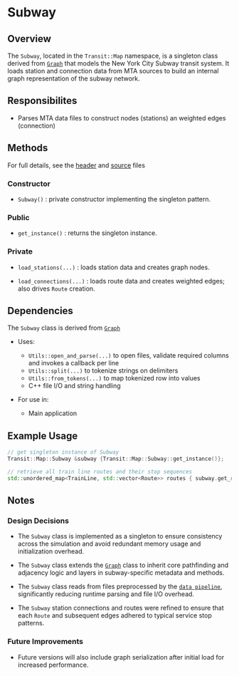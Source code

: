 # Subway 

## Overview

The `Subway`, located in the `Transit::Map` namespace, is a singleton class derived from [`Graph`](/docs/map/graph.md) that models the New York City Subway transit system. It loads station and connection data from MTA sources to build an internal graph representation of the subway network.

## Responsibilites

- Parses MTA data files to construct nodes (stations) an weighted edges (connection)

## Methods

For full details, see the [header](/include/map/subway.h) and [source](/src/map/subway.cpp) files

### Constructor

- `Subway()` : private constructor implementing the singleton pattern.

### Public

- `get_instance()` : returns the singleton instance.

### Private

- `load_stations(...)` : loads station data and creates graph nodes.

- `load_connections(...)` : loads route data and creates weighted edges; also drives `Route` creation.

## Dependencies

The `Subway` class is derived from [`Graph`](/docs/map/graph.md)

- Uses:
  - `Utils::open_and_parse(...)` to open files, validate required columns and invokes a callback per line
  - `Utils::split(...)` to tokenize strings on delimiters
  - `Utils::from_tokens(...)` to map tokenized row into values
  - C++ file I/O and string handling

- For use in:
  - Main application

## Example Usage
```cpp
// get singleton instance of Subway
Transit::Map::Subway &subway {Transit::Map::Subway::get_instance()};

// retrieve all train line routes and their stop sequences
std::unordered_map<TrainLine, std::vector<Route>> routes { subway.get_routes() };
```

## Notes

### Design Decisions

- The `Subway` class is implemented as a singleton to ensure consistency across the simulation and avoid redundant memory usage and initialization overhead.

- The `Subway` class extends the [`Graph`](graph.md) class to inherit core pathfinding and adjacency logic and layers in subway-specific metadata and methods.

- The `Subway` class reads from files preprocessed by the [`data pipeline`](/data_pipeline/DATA_PIPELINE.md), significantly reducing runtime parsing and file I/O overhead.

- The `Subway` station connections and routes were refined to ensure that each `Route` and subsequent edges adhered to typical service stop patterns. 

### Future Improvements

- Future versions will also include graph serialization after initial load for increased performance.